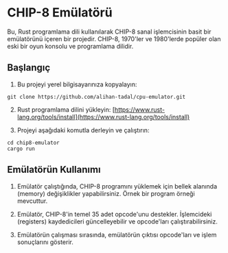 # CHIP-8 Emülatörü

Bu, Rust programlama dili kullanılarak CHIP-8 sanal işlemcisinin basit bir emülatörünü içeren bir projedir. CHIP-8, 1970'ler ve 1980'lerde popüler olan eski bir oyun konsolu ve programlama dilidir.

## Başlangıç

1. Bu projeyi yerel bilgisayarınıza kopyalayın: 

```
git clone https://github.com/alihan-tadal/cpu-emulator.git
```

2. Rust programlama dilini yükleyin: [https://www.rust-lang.org/tools/install](https://www.rust-lang.org/tools/install)

3. Projeyi aşağıdaki komutla derleyin ve çalıştırın:

```
cd chip8-emulator
cargo run
```

## Emülatörün Kullanımı

1. Emülatör çalıştığında, CHIP-8 programını yüklemek için bellek alanında (memory) değişiklikler yapabilirsiniz. Örnek bir program örneği mevcuttur.

2. Emülatör, CHIP-8'in temel 35 adet opcode'unu destekler. İşlemcideki (registers) kaydedicileri güncelleyebilir ve opcode'ları çalıştırabilirsiniz.

3. Emülatörün çalışması sırasında, emülatörün çıktısı opcode'ları ve işlem sonuçlarını gösterir.
